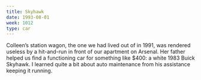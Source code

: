 ```yaml
---
title: Skyhawk
date: 1993-08-01
week: 1012
type: car
---
```


Colleen’s station wagon, the one we had lived out of in 1991, was rendered useless by a hit-and-run in front of our apartment on Arsenal. Her father helped us find a functioning car for something like $400: a white 1983 Buick Skyhawk. I learned quite a bit about auto maintenance from his assistance keeping it running.
